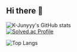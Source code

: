 ## Hi there 👋
![K-Junyyy's GitHub stats](https://github-readme-stats.vercel.app/api?username=K-Junyyy&show_icons=true&theme=dark)   
[![Solved.ac Profile](http://mazassumnida.wtf/api/generate_badge?boj=sundae19)](https://solved.ac/sundae19)





![Top Langs](https://github-readme-stats.vercel.app/api/top-langs/?username=sundae0101&layout=compact&theme=dark)
<!--
**sundae0101/sundae0101** is a ✨ _special_ ✨ repository because its `README.md` (this file) appears on your GitHub profile.

Here are some ideas to get you started:

- 🔭 I’m currently working on ...
- 🌱 I’m currently learning ...
- 👯 I’m looking to collaborate on ...
- 🤔 I’m looking for help with ...
- 💬 Ask me about ...
- 📫 How to reach me: ...
- 😄 Pronouns: ...
- ⚡ Fun fact: ...
-->
